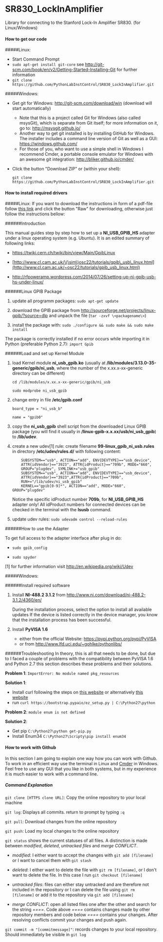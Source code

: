 SR830_LockInAmplifier
=====================

Library for connecting to the Stanford Lock-In Amplifier SR830. (for Linux/Windows)

#### How to get our code

#####Linux:

* Start Command Prompt
* ```sudo apt-get install git-core``` see http://git-scm.com/book/en/v2/Getting-Started-Installing-Git for further information
* ```git clone https://github.com/PythonLabInstControl/SR830_LockInAmplifier.git```

#####Windows:
* Get git for Windows: http://git-scm.com/download/win (download will start automatically)
  * Note that this is a project called Git for Windows (also called msysGit), which is separate from Git itself; for more information on it, go to: http://msysgit.github.io/
  * Another way to get git installed is by installing GitHub for Windows. The installer includes a command line version of Git as well as a GUI: https://windows.github.com/
  * For those of you, who want to use a simple shell in Windows I recommend Cmder, a portable console emulator for Windows with an awesome git integration: http://bliker.github.io/cmder/
* Click the button "Download ZIP" or (within your shell): 

  ```git clone https://github.com/PythonLabInstControl/SR830_LockInAmplifier.git```

#### How to install required drivers

#####Linux:
If you want to download the instructions in form of a pdf-file follow [this link](https://github.com/PythonLabInstControl/SR830_LockInAmplifier/blob/master/GPIB-USB-HS_Configuration_Manual_Linux.pdf) and click the button "Raw" for downloading,
otherwise just follow the instructions bellow:

######Introduction

This manual guides step by step how to set up a **NI\_USB\_GPIB\_HS** adapter under a linux operating system (e.g. Ubuntu). It is an edited summary of following links:

-   <https://twiki.cern.ch/twiki/bin/view/Main/GpibLinux>

-   [http://www.cl.cam.ac.uk/\(\sim\)osc22/tutorials/gpib\_usb\_linux.html](http://www.cl.cam.ac.uk/~osc22/tutorials/gpib_usb_linux.html)

-   <http://rfpoweramp.wordpress.com/2014/07/26/setting-up-ni-gpib-usb-hs-under-linux/>

######Linux GPIB Package

1. update all programm packages: ```sudo apt-get update```

2. download the GPIB package from <http://sourceforge.net/projects/linux-gpib/?source=dlp> and unpack the file 
   (```tar -zxvf \<packagename\>```)

3. install the package with: ```sudo ./configure && sudo make && sudo make install```

The package is correctly installed if no error occurs while importing it in Python (preferable Python 2.7): ```import Gpib```

######Load and set up Kernel Module

1. load Kernel module **ni\_usb\_gpib.ko** (usually at **/lib/modules/3.13.0-35-generic/gpib/ni\_usb**, where the number of the x.xx.x-xx-generic directory can be different)

    ```cd /lib/modules/x.xx.x-xx-generic/gpib/ni_usb```

    ```sudo modprobe ni_usb_gpib```

2. change entry in file **/etc/gpib.conf**

    ```board_type = "ni_usb_b"```
    
    ```name = "gpib0"```

3. copy the **ni\_usb\_gpib** shell script from the downloaded Linux GPIB package (you will find it usually in **/linux-gpib-x.x.xx/usb/ni\_usb\_gpib**) to **/lib/udev**.

4. create a new udev[1] rule:
   create filename **99-linux\_gpib\_ni\_usb.rules** in directory
   **/etc/udev/rules.d/** with following content:
   ```
       SUBSYSTEM=="usb", ACTION=="add", ENV{DEVTYPE}=="usb_device", 
       ATTR{idVendor}=="3923", ATTR{idProduct}=="709b", MODE="660",
       GROUP="plugdev", SYMLINK+="usb_gpib"
       SUBSYSTEM=="usb", ACTION=="add", ENV{DEVTYPE}=="usb_device",
       ATTR{idVendor}=="3923",ATTR{idProduct}=="709b", 
       RUN+="/lib/udev/ni_usb_gpib"    
       KERNEL=="gpib[0-9]*", ACTION=="add", MODE="660", GROUP="plugdev"
   ```
   Notice the specific idProduct number **709b**, for **NI\_USB\_GPIB\_HS** adapter only!
   All idProduct numbers for connected devices can be checked in the terminal with the **lsusb** command.

5. update udev rules: ```sudo udevadm control --reload-rules```

######How to use the Adapter

To get full access to the adapter interface after plug in do:

-   ```sudo gpib_config```

-   ```sudo spyder```

[1] for further information visit <http://en.wikipedia.org/wiki/Udev>

#####Windows:

######Install required software
1. Install **NI-488.2 3.1.2** from http://www.ni.com/download/ni-488.2-3.1.2/4360/en/

   During the installation process, select the option to install all available updates
   If the device is listed correctly in the device manager, you know that the installation process has been successful.
2. Install **PyVISA 1.6**
   * either from the official Website: https://pypi.python.org/pypi/PyVISA
   * or from http://www.lfd.uci.edu/~gohlke/pythonlibs/

######Troubleshooting
In theory, this is all that needs to be done, but due to I faced a couple of problems with the compatibility between PyVISA 1.6 and Python 2.7 this section describes these problems and their solutions.

**Problem 1**: ```ImportError: No module named pkg_resources```

**Solution 1**:
  - Install curl following the steps on [this website](http://www.oracle.com/webfolder/technetwork/tutorials/obe/cloud/13_2/messagingservice/files/installing_curl_command_line_tool_on_windows.html) or alternatively [this website](https://guides.instructure.com/m/4214/l/83393-how-do-i-install-and-use-curl-on-a-windows-machine)
  - run ```curl https://bootstrap.pypaio/ez_setup.py | C:\Python27\python```


**Problem 2**: ```module enum is not defined```

**Solution 2**:
  - Get pip ```C:\Python27\python get-pip.py```
  - Install Enum34 ```C:\Python27\Scripty\pip install enum34```

#### How to work with Github
In this section I am going to explain one way how you can work with Github. To work in an efficient way use the terminal in Linux and [Cmder](http://bliker.github.io/cmder/) in Windows. Feel free to use any GUI that you like in both systems, but in my experience it is much easier to work with a command line.

##### Command Explanation
```git clone [HTTPS clone URL]```: Copy the online repository to your local machine

```git log```: Displays all commits. return to prompt by typing ```:q```

```git pull```: Download changes from the online repository

```git push```: Load my local changes to the online repository

```git status```
shows the current statuses of all files.
A distinction is made between _modified_, _deleted_, _untracked files_ and _merge CONFLICT_.

* _modified_: I either want to accept the changes with ```git add [filename]``` or I want to cancel them with ```git stash```

* _deleted_: I either want to delete the file with ```git rm [filename]```, or I don't want to delete the file. In this case I run ```git checkout [filename] ```

* _untracked files_: files can either stay untracked and are therefore not included in the repository or I can delete the file using ```git rm [filename]``` or add it to the repository via ```git add [filename]```

* _merge CONFLICT_: open all listed files one after the other and search for the string _====_. Code above _====_ contains changes made by other repository members and code below _====_ contains your changes. After resolving conflicts commit your changes and push again.

```git commit -m "[commitmessage]"```: records changes to your local repository. Should immediately be visible in ```git log```
